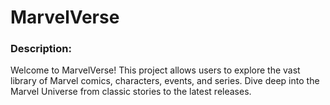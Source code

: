 # MarvelVerse

### Description: 

Welcome to MarvelVerse! This project allows users to explore the vast library of Marvel comics, characters, events, and series. Dive deep into the Marvel Universe from classic stories to the latest releases.

